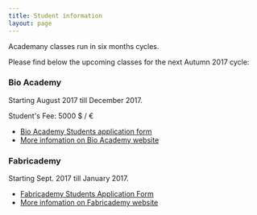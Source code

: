 ```yaml
---
title: Student information
layout: page
---
```


Academany classes run in six months cycles. 

Please find below the upcoming classes for the next Autumn 2017 cycle:

### Bio Academy

Starting August 2017 till December 2017.

Student's Fee: 5000 $ / &euro;

- [Bio Academy Students application form](#)
- [More infomation on Bio Academy website](http://bio.academany.org)

### Fabricademy

Starting Sept. 2017 till January 2017.

- [Fabricademy Students Application Form](#)
- [More infomation on Fabricademy website](http://textile-academy.org)
